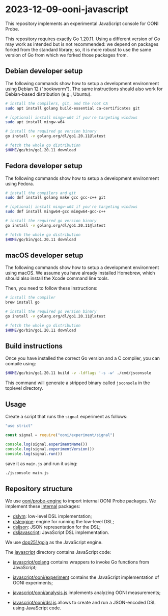 # 2023-12-09-ooni-javascript

This repository implements an experimental JavaScript console for OONI Probe.

This repository requires exactly Go 1.20.11. Using a different version of Go may work
as intended but is not recommended: we depend on packages forked from the standard library; so, it
is more robust to use the same version of Go from which we forked those packages from.

## Debian developer setup

The following commands show how to setup a development environment using Debian 12 ("bookworm"). The
same instructions should also work for Debian-based distribution (e.g., Ubuntu).

```bash
# install the compilers, git, and the root CA
sudo apt install golang build-essential ca-certificates git

# [optional] install mingw-w64 if you're targeting windows
sudo apt install mingw-w64

# install the required go version binary
go install -v golang.org/dl/go1.20.11@latest

# fetch the whole go distribution
$HOME/go/bin/go1.20.11 download
```

## Fedora developer setup

The following commands show how to setup a development environment using Fedora.

```bash
# install the compilers and git
sudo dnf install golang make gcc gcc-c++ git

# [optional] install mingw-w64 if you're targeting windows
sudo dnf install mingw64-gcc mingw64-gcc-c++

# install the required go version binary
go install -v golang.org/dl/go1.20.11@latest

# fetch the whole go distribution
$HOME/go/bin/go1.20.11 download
```

## macOS developer setup

The following commands show how to setup a development environment using macOS. We assume you
have already installed Homebrew, which should also install the Xcode command line tools.

Then, you need to follow these instructions:

```bash
# install the compiler
brew install go

# install the required go version binary
go install -v golang.org/dl/go1.20.11@latest

# fetch the whole go distribution
$HOME/go/bin/go1.20.11 download
```

## Build instructions

Once you have installed the correct Go version and a C compiler, you can compile using:

```bash
$HOME/go/bin/go1.20.11 build -v -ldflags '-s -w' ./cmd/jsconsole
```

This command will generate a stripped binary called `jsconsole` in the toplevel directory.

## Usage

Create a script that runs the `signal` experiment as follows:

```JavaScript
"use strict"

const signal = require("ooni/experiment/signal")

console.log(signal.experimentName())
console.log(signal.experimentVersion())
console.log(signal.run())
```

save it as `main.js` and run it using:

```bash
./jsconsole main.js
```

## Repository structure

We use [ooni/probe-engine](https://github.com/ooni/probe-engine) to import
internal OONI Probe packages. We implement these [internal](internal) packages:

* [dslvm](internal/dslvm/): low-level DSL implementation;
* [dslengine](internal/dslengine/): engine for running the low-level DSL;
* [dsljson](internal/dsljson/): JSON representation for the DSL;
* [dsljavascript](internal/dsljavascript/): JavaScript DSL implementation.

We use [dop251/goja](https://github.com/dop251/goja) as the JavaScript engine.

The [javascript](javascript) directory contains JavaScript code:

* [javascript/golang](javascript/golang/) contains wrappers to invoke
Go functions from JavaScript;

* [javascript/ooni/experiment](javascript/ooni/experiment/) contains
the JavaScript implementation of OONI experiments;

* [javascript/ooni/analysis.js](javascript/ooni/analysis.js) implements
analyzing OONI measurements;

* [javascript/ooni/dsl.js](javascript/ooni/dsl.js) allows to create
and run a JSON-encoded DSL using JavaScript code.
